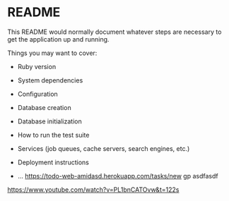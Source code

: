 # README

This README would normally document whatever steps are necessary to get the
application up and running.

Things you may want to cover:

* Ruby version

* System dependencies

* Configuration

* Database creation

* Database initialization

* How to run the test suite

* Services (job queues, cache servers, search engines, etc.)

* Deployment instructions

* ...
https://todo-web-amidasd.herokuapp.com/tasks/new
gp
asdfasdf

https://www.youtube.com/watch?v=PL1bnCATOvw&t=122s
